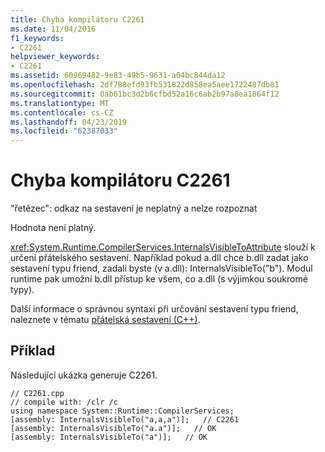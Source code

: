 ```yaml
---
title: Chyba kompilátoru C2261
ms.date: 11/04/2016
f1_keywords:
- C2261
helpviewer_keywords:
- C2261
ms.assetid: 60969482-9e83-49b5-9631-a04bc844da12
ms.openlocfilehash: 2df788efd93fb531822d858ea5aee1722487db81
ms.sourcegitcommit: 0ab61bc3d2b6cfbd52a16c6ab2b97a8ea1864f12
ms.translationtype: MT
ms.contentlocale: cs-CZ
ms.lasthandoff: 04/23/2019
ms.locfileid: "62387033"
---
```

# <a name="compiler-error-c2261"></a>Chyba kompilátoru C2261

"řetězec": odkaz na sestavení je neplatný a nelze rozpoznat

Hodnota není platný.

<xref:System.Runtime.CompilerServices.InternalsVisibleToAttribute> slouží k určení přátelského sestavení. Například pokud a.dll chce b.dll zadat jako sestavení typu friend, zadali byste (v a.dll): InternalsVisibleTo("b"). Modul runtime pak umožní b.dll přístup ke všem, co a.dll (s výjimkou soukromé typy).

Další informace o správnou syntaxi při určování sestavení typu friend, naleznete v tématu [přátelská sestavení (C++)](../../dotnet/friend-assemblies-cpp.md).

## <a name="example"></a>Příklad

Následující ukázka generuje C2261.

```
// C2261.cpp
// compile with: /clr /c
using namespace System::Runtime::CompilerServices;
[assembly: InternalsVisibleTo("a,a,a")];   // C2261
[assembly: InternalsVisibleTo("a.a")];   // OK
[assembly: InternalsVisibleTo("a")];   // OK
```